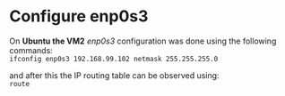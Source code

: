 # Configure enp0s3

On **Ubuntu the VM2** _enp0s3_ configuration was done using the following commands:       
`ifconfig enp0s3 192.168.99.102 netmask 255.255.255.0`      

and after this the IP routing table can be observed using:       
`route`

